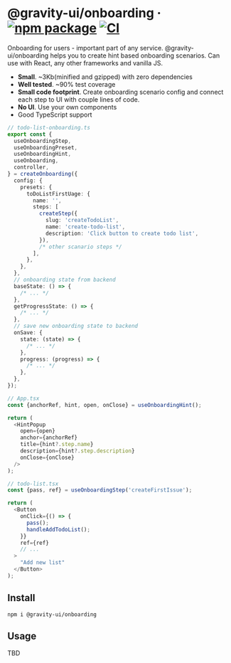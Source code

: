 # @gravity-ui/onboarding &middot; [![npm package](https://img.shields.io/npm/v/@gravity-ui/onboarding)](https://www.npmjs.com/package/@gravity-ui/onboarding) [![CI](https://img.shields.io/github/actions/workflow/status/gravity-ui/onboarding/.github/workflows/ci.yml?label=CI&logo=github)](https://github.com/gravity-ui/onboarding/actions/workflows/ci.yml?query=branch:main)

Onboarding for users - important part of any service.
@gravity-ui/onboarding helps you to create hint based onboarding scenarios. Can use with React, any other frameworks and vanilla JS.

- **Small**. ~3Kb(minified and gzipped) with zero dependencies
- **Well tested**. ~90% test coverage
- **Small code footprint**. Create onboarding scenario config and connect each step to UI with couple lines of code.
- **No UI**. Use your own components
- Good TypeScript support

```typescript jsx
// todo-list-onboarding.ts
export const {
  useOnboardingStep,
  useOnboardingPreset,
  useOnboardingHint,
  useOnboarding,
  controller,
} = createOnboarding({
  config: {
    presets: {
      toDoListFirstUage: {
        name: '',
        steps: [
          createStep({
            slug: 'createTodoList',
            name: 'create-todo-list',
            description: 'Click button to create todo list',
          }),
          /* other scanario steps */
        ],
      },
    },
  },
  // onboarding state from backend
  baseState: () => {
    /* ... */
  },
  getProgressState: () => {
    /* ... */
  },
  // save new onboarding state to backend
  onSave: {
    state: (state) => {
      /* ... */
    },
    progress: (progress) => {
      /* ... */
    },
  },
});
```

```typescript jsx
// App.tsx
const {anchorRef, hint, open, onClose} = useOnboardingHint();

return (
  <HintPopup
    open={open}
    anchor={anchorRef}
    title={hint?.step.name}
    description={hint?.step.description}
    onClose={onClose}
  />
);
```

```typescript jsx
// todo-list.tsx
const {pass, ref} = useOnboardingStep('createFirstIssue');

return (
  <Button
    onClick={() => {
      pass();
      handleAddTodoList();
    }}
    ref={ref}
    // ...
  >
    "Add new list"
  </Button>
);
```

## Install

```shell
npm i @gravity-ui/onboarding
```

## Usage

TBD
